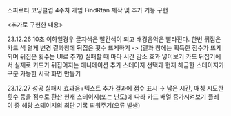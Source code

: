 스파르타 코딩클럽 4주차 게임 FindRtan 제작 및 추가 기능 구현

<추가로 구현한 내용>

23.12.26
10초 이하일경우 글자색은 빨간색이 되고 배경음악은 빨라진다.
한번 뒤집은 카드 색 옅게 변경
결과창에 뒤집은 횟수 뜨게하기 -> (결과 창에는 획득한 점수가 뜨게되며 뒤집은 횟수는 UI로 추가)
실패할 때 마다 시간 감소 효과 넣어보기
카드 뒤집기에서 실제로 카드가 뒤집어지는 애니메이션 추가
스테이지 선택과 현재 해금한 스테이지가 구분 가능한 시작 화면 만들기

23.12.27
성공 실패시 효과음+텍스트 추가
결과에 점수 표시 → 남은 시간, 매칭 시도한 횟수 등을 점수로 환산
현재 스테이지(또는 난도)에 따라 카드 배열 증가시켜보기
플레이 중 해당 스테이지의 최단 기록 띄워주기(오류 발생)

